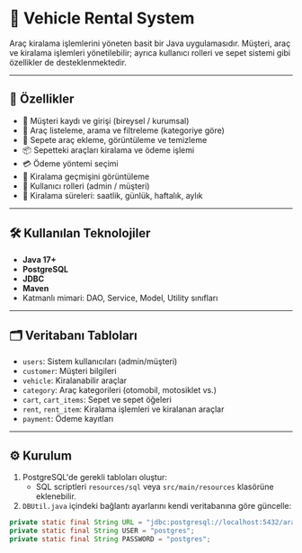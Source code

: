 # 🚗 Vehicle Rental System

Araç kiralama işlemlerini yöneten basit bir Java uygulamasıdır. Müşteri, araç ve kiralama işlemleri yönetilebilir; ayrıca kullanıcı rolleri ve sepet sistemi gibi özellikler de desteklenmektedir.

---

## 📌 Özellikler

- 👤 Müşteri kaydı ve girişi (bireysel / kurumsal)
- 🚗 Araç listeleme, arama ve filtreleme (kategoriye göre)
- 🛒 Sepete araç ekleme, görüntüleme ve temizleme
- 📦 Sepetteki araçları kiralama ve ödeme işlemi
- 💳 Ödeme yöntemi seçimi
- 📜 Kiralama geçmişini görüntüleme
- 🔐 Kullanıcı rolleri (admin / müşteri)
- 📆 Kiralama süreleri: saatlik, günlük, haftalık, aylık

---

## 🛠️ Kullanılan Teknolojiler

- **Java 17+**
- **PostgreSQL**
- **JDBC**
- **Maven**
- Katmanlı mimari: DAO, Service, Model, Utility sınıfları

---

## 🗂️ Veritabanı Tabloları

- `users`: Sistem kullanıcıları (admin/müşteri)
- `customer`: Müşteri bilgileri
- `vehicle`: Kiralanabilir araçlar
- `category`: Araç kategorileri (otomobil, motosiklet vs.)
- `cart`, `cart_items`: Sepet ve sepet öğeleri
- `rent`, `rent_item`: Kiralama işlemleri ve kiralanan araçlar
- `payment`: Ödeme kayıtları

---

## ⚙️ Kurulum

1. PostgreSQL'de gerekli tabloları oluştur:
   - SQL scriptleri `resources/sql` veya `src/main/resources` klasörüne eklenebilir.
2. `DBUtil.java` içindeki bağlantı ayarlarını kendi veritabanına göre güncelle:

```java
private static final String URL = "jdbc:postgresql://localhost:5432/arac_kiralama";
private static final String USER = "postgres";
private static final String PASSWORD = "postgres";
